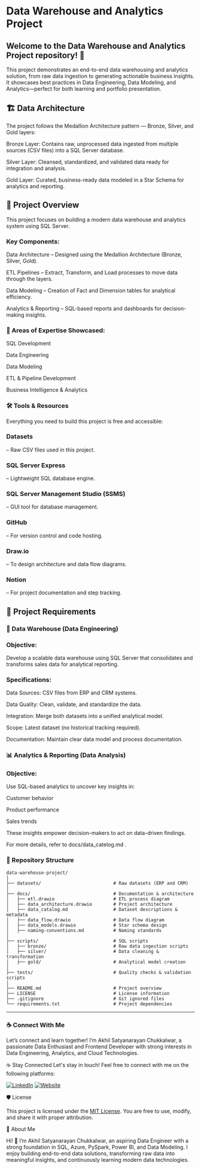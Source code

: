 # Data Warehouse and Analytics Project

## Welcome to the Data Warehouse and Analytics Project repository! 🚀
This project demonstrates an end-to-end data warehousing and analytics solution, from raw data ingestion to generating actionable business insights. It showcases best practices in Data Engineering, Data Modeling, and Analytics—perfect for both learning and portfolio presentation.

## 🏗️ Data Architecture

The project follows the Medallion Architecture pattern — Bronze, Silver, and Gold layers:

Bronze Layer: Contains raw, unprocessed data ingested from multiple sources (CSV files) into a SQL Server database.

Silver Layer: Cleansed, standardized, and validated data ready for integration and analysis.

Gold Layer: Curated, business-ready data modeled in a Star Schema for analytics and reporting.

## 📖 Project Overview

This project focuses on building a modern data warehouse and analytics system using SQL Server.

### Key Components:

Data Architecture – Designed using the Medallion Architecture (Bronze, Silver, Gold).

ETL Pipelines – Extract, Transform, and Load processes to move data through the layers.

Data Modeling – Creation of Fact and Dimension tables for analytical efficiency.

Analytics & Reporting – SQL-based reports and dashboards for decision-making insights.

### 🎯 Areas of Expertise Showcased:

SQL Development

Data Engineering

Data Modeling

ETL & Pipeline Development

Business Intelligence & Analytics

### 🛠️ Tools & Resources

Everything you need to build this project is free and accessible:

### Datasets
 – Raw CSV files used in this project.

### SQL Server Express
 – Lightweight SQL database engine.

### SQL Server Management Studio (SSMS)
 – GUI tool for database management.

### GitHub
 – For version control and code hosting.

### Draw.io
 – To design architecture and data flow diagrams.

### Notion
 – For project documentation and step tracking.

## 🚀 Project Requirements
### 🧱 Data Warehouse (Data Engineering)

### Objective:
Develop a scalable data warehouse using SQL Server that consolidates and transforms sales data for analytical reporting.

### Specifications:

Data Sources: CSV files from ERP and CRM systems.

Data Quality: Clean, validate, and standardize the data.

Integration: Merge both datasets into a unified analytical model.

Scope: Latest dataset (no historical tracking required).

Documentation: Maintain clear data model and process documentation.

### 📊 Analytics & Reporting (Data Analysis)

### Objective:
Use SQL-based analytics to uncover key insights in:

Customer behavior

Product performance

Sales trends

These insights empower decision-makers to act on data-driven findings.

For more details, refer to docs/data_catelog.md
.

### 📂 Repository Structure
```
data-warehouse-project/
│
├── datasets/                           # Raw datasets (ERP and CRM)
│
├── docs/                               # Documentation & architecture
│   ├── etl.drawio                      # ETL process diagram
│   ├── data_architecture.drawio        # Project architecture
│   ├── data_catalog.md                 # Dataset descriptions & metadata
│   ├── data_flow.drawio                # Data flow diagram
│   ├── data_models.drawio              # Star schema design
│   ├── naming-conventions.md           # Naming standards
│
├── scripts/                            # SQL scripts
│   ├── bronze/                         # Raw data ingestion scripts
│   ├── silver/                         # Data cleaning & transformation
│   ├── gold/                           # Analytical model creation
│
├── tests/                              # Quality checks & validation scripts
│
├── README.md                           # Project overview
├── LICENSE                             # License information
├── .gitignore                          # Git ignored files
└── requirements.txt                    # Project dependencies
```
-----

### ☕ Connect With Me

Let’s connect and learn together!
I’m Akhil Satyanarayan Chukkalwar, a passionate Data Enthusiast and Frontend Developer with strong interests in Data Engineering, Analytics, and Cloud Technologies.

☕ Stay Connected
Let's stay in touch! Feel free to connect with me on the following platforms:

[![LinkedIn](https://img.shields.io/badge/LinkedIn-0077B5?style=for-the-badge&logo=linkedin&logoColor=white)](https://linkedin.com/in/akhil-chukkalwar)
[![Website](https://img.shields.io/badge/Website-000000?style=for-the-badge&logo=google-chrome&logoColor=white)](https://chukkalwar.vercel.app)





🛡️ License

This project is licensed under the [MIT License](LICENSE).
You are free to use, modify, and share it with proper attribution.

🌟 About Me

Hi! 👋 I’m Akhil Satyanarayan Chukkalwar, an aspiring Data Engineer with a strong foundation in SQL, Azure, PySpark, Power BI, and Data Modeling.
I enjoy building end-to-end data solutions, transforming raw data into meaningful insights, and continuously learning modern data technologies.



